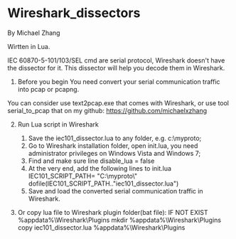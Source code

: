 # Wireshark_dissectors
By Michael Zhang

Wirtten in Lua.

IEC 60870-5-101/103/SEL cmd are serial protocol, Wireshark doesn't have the dissector for it. This dissector will help you decode them in Wireshark.

1. Before you begin
You need convert your serial communication traffic into pcap or pcapng.

You can consider use text2pcap.exe that comes with Wireshark, or use tool serial_to_pcap that on my github: https://github.com/michaelxzhang

2. Run Lua script in Wireshark
	1) Save the iec101_dissector.lua to any folder, e.g. c:\myproto;
	2) Go to Wireshark installation folder, open init.lua, you need administrator privileges on Windows Vista and Windows 7;
	3) Find and make sure line 
	disable_lua = false
	4) At the very end, add the following lines to init.lua
	IEC101_SCRIPT_PATH= "C:\\myproto\\"
	dofile(IEC101_SCRIPT_PATH.."iec101_dissector.lua")
	5) Save and load the converted serial communication traffic in Wireshark.
	
3. Or copy lua file to Wireshark plugin folder(bat file):
	IF NOT EXIST %appdata%\Wireshark\Plugins mkdir %appdata%\Wireshark\Plugins
	copy iec101_dissector.lua %appdata%\Wireshark\Plugins